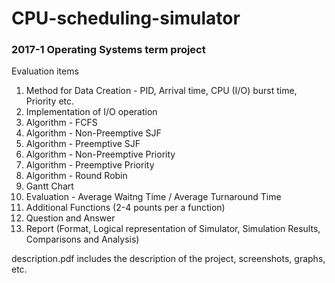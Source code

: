 # CPU-scheduling-simulator
### 2017-1 Operating Systems term project  

Evaluation items  
1. Method for Data Creation - PID, Arrival time, CPU (I/O) burst time, Priority etc.  
2. Implementation of I/O operation  
3. Algorithm - FCFS  
4. Algorithm - Non-Preemptive SJF  
5. Algorithm - Preemptive SJF  
6. Algorithm - Non-Preemptive Priority  
7. Algorithm - Preemptive Priority  
8. Algorithm - Round Robin  
9. Gantt Chart  
10. Evaluation - Average Waitng Time / Average Turnaround Time  
11. Additional Functions (2-4 pounts per a function)  
12. Question and Answer  
13. Report (Format, Logical representation of Simulator, Simulation Results, Comparisons and Analysis)
  
description.pdf includes the description of the project, screenshots, graphs, etc.
